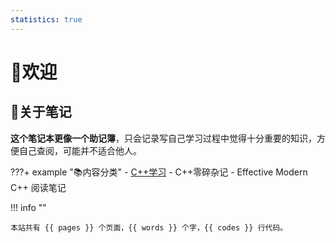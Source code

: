 ```yaml
---
statistics: true
---
```


# 👋欢迎

## 📒关于笔记

**这个笔记本更像一个助记簿**，只会记录写自己学习过程中觉得十分重要的知识，方便自己查阅，可能并不适合他人。


???+ example "📚内容分类"
    - [C++学习](cpp/index.md)
          - C++零碎杂记
          - Effective Modern C++ 阅读笔记


!!! info ""

    本站共有 {{ pages }} 个页面，{{ words }} 个字，{{ codes }} 行代码。